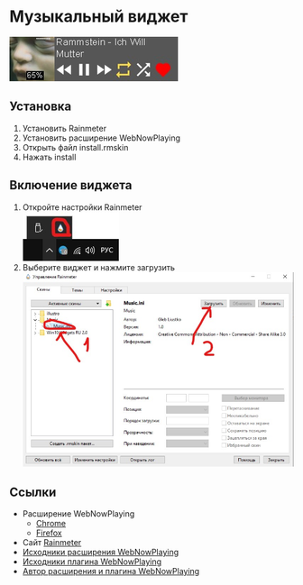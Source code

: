 # Музыкальный виджет
![alt text](https://github.com/Gleb-luitsko/WidgetMusicForRainmeter/blob/master/Images/screenshot1.jpg)
## Установка
1. Установить Rainmeter
2. Установить расширение WebNowPlaying
3. Открыть файл install.rmskin
4. Нажать install

## Включение виджета
1. Откройте настройки Rainmeter<br />
![alt text](https://github.com/Gleb-luitsko/WidgetMusicForRainmeter/blob/master/Images/screenshot2.jpg)
2. Выберите виджет и нажмите загрузить <br />
![alt text](https://github.com/Gleb-luitsko/WidgetMusicForRainmeter/blob/master/Images/screenshot3.jpg)

## Ссылки
* Расширение WebNowPlaying
  * [Chrome](https://chrome.google.com/webstore/detail/webnowplaying-companion/jfakgfcdgpghbbefmdfjkbdlibjgnbli)
  * [Firefox](https://addons.mozilla.org/en-US/firefox/addon/webnowplaying-companion/)
* Сайт [Rainmeter](https://www.rainmeter.net/)
* [Исходники расширения WebNowPlaying](https://github.com/tjhrulz/WebNowPlaying-BrowserExtension)
* [Исходники плагина WebNowPlaying](https://github.com/tjhrulz/WebNowPlaying)
* [Автор расширения и плагина WebNowPlaying](https://github.com/tjhrulz)
